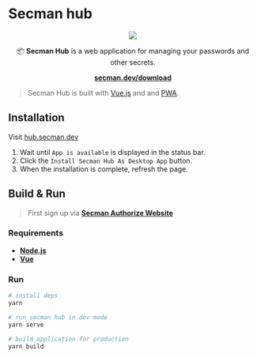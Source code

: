# Secman hub

<p align="center">
  <img src="https://assets.secman.dev/apps/desktop.svg" />
</p>

<p align="center">
  📦 <strong>Secman Hub</strong> is a web application for managing your passwords and other secrets.
</p>

<p align="center">
  <a href="https://secman.dev/download"><strong>secman.dev/download</strong></a>
</p>

> Secman Hub is built with [Vue.js](https://vuejs.org/) and and [PWA](https://developers.google.com/web/progressive-web-apps/).

## Installation

Visit [hub.secman.dev](https://hub.secman.dev)

1. Wait until `App is available` is displayed in the status bar.
2. Click the `Install Secman Hub As Desktop App` button.
3. When the installation is complete, refresh the page.

## Build & Run

> First sign up via [**Secman Authorize Website**](https://auth.secman.dev)

### Requirements

- [**Node.js**](https://nodejs.org)
- [**Vue**](https://vuejs.org)

### Run

``` bash
# install deps
yarn

# run secman hub in dev mode
yarn serve

# build application for production
yarn build
```
